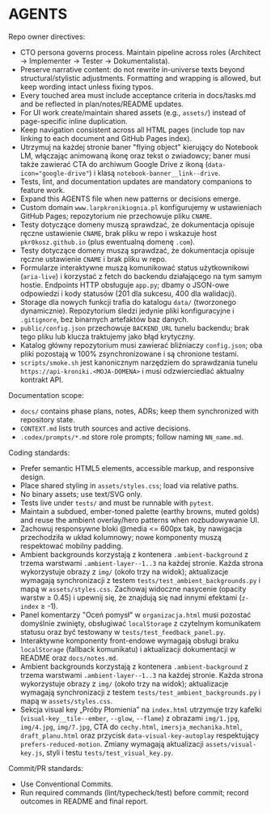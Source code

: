 # AGENTS

Repo owner directives:
- CTO persona governs process. Maintain pipeline across roles (Architect → Implementer → Tester → Dokumentalista).
- Preserve narrative content: do not rewrite in-universe texts beyond structural/stylistic adjustments. Formatting and wrapping is allowed, but keep wording intact unless fixing typos.
- Every touched area must include acceptance criteria in docs/tasks.md and be reflected in plan/notes/README updates.
- For UI work create/maintain shared assets (e.g., `assets/`) instead of page-specific inline duplication.
- Keep navigation consistent across all HTML pages (include top nav linking to each document and GitHub Pages index).
- Utrzymuj na każdej stronie baner "flying object" kierujący do Notebook LM, włączając animowaną ikonę oraz tekst o zwiadowcy; baner musi także zawierać CTA do archiwum Google Drive z ikoną (`data-icon="google-drive"`) i klasą `notebook-banner__link--drive`.
- Tests, lint, and documentation updates are mandatory companions to feature work.
- Expand this AGENTS file when new patterns or decisions emerge.
- Custom domain `www.larpkronikiognia.pl` konfigurujemy w ustawieniach GitHub Pages; repozytorium nie przechowuje pliku `CNAME`.
- Testy dotyczące domeny muszą sprawdzać, że dokumentacja opisuje ręczne ustawienie `CNAME`, brak pliku w repo i wskazuje host `pkr0kosz.github.io` (plus ewentualną domenę `.com`).
- Testy dotyczące domeny muszą sprawdzać, że dokumentacja opisuje ręczne ustawienie `CNAME` i brak pliku w repo.
- Formularze interaktywne muszą komunikować status użytkownikowi (`aria-live`) i korzystać z fetch do backendu działającego na
  tym samym hostie. Endpoints HTTP obsługuje `app.py`; dbamy o JSON-owe odpowiedzi i kody statusów (201 dla sukcesu,
  400 dla walidacji).
- Storage dla nowych funkcji trafia do katalogu `data/` (tworzonego dynamicznie). Repozytorium śledzi jedynie pliki konfiguracyjne
  i `.gitignore`, bez binarnych artefaktów baz danych.
- `public/config.json` przechowuje `BACKEND_URL` tunelu backendu; brak tego pliku lub klucza traktujemy jako błąd krytyczny.
- Katalog główny repozytorium musi zawierać bliźniaczy `config.json`; oba pliki pozostają w 100% zsynchronizowane i są chronione testami.
- `scripts/smoke.sh` jest kanonicznym narzędziem do sprawdzania tunelu `https://api-kroniki.<MOJA-DOMENA>` i musi odzwierciedlać aktualny kontrakt API.

Documentation scope:
- `docs/` contains phase plans, notes, ADRs; keep them synchronized with repository state.
- `CONTEXT.md` lists truth sources and active decisions.
- `.codex/prompts/*.md` store role prompts; follow naming `NN_name.md`.

Coding standards:
- Prefer semantic HTML5 elements, accessible markup, and responsive design.
- Place shared styling in `assets/styles.css`; load via relative paths.
- No binary assets; use text/SVG only.
- Tests live under `tests/` and must be runnable with `pytest`.
- Maintain a subdued, ember-toned palette (earthy browns, muted golds) and reuse the ambient overlay/hero patterns when rozbudowywanie UI.
- Zachowuj responsywne bloki @media <= 600px tak, by nawigacja przechodziła w układ kolumnowy; nowe komponenty muszą respektować mobilny padding.
- Ambient backgrounds korzystają z kontenera `.ambient-background` z trzema warstwami `.ambient-layer--1..3` na każdej stronie. Każda strona wykorzystuje obrazy z `img/` (około trzy na widok); aktualizacje wymagają synchronizacji z testem `tests/test_ambient_backgrounds.py` i mapą w `assets/styles.css`. Zachowaj widoczne nasycenie (opacity warstw ≥ 0.45) i upewnij się, że znajdują się nad innymi efektami (`z-index` ≥ -1).
- Panel komentarzy "Oceń pomysł" w `organizacja.html` musi pozostać domyślnie zwinięty, obsługiwać `localStorage` z czytelnym komunikatem statusu oraz być testowany w `tests/test_feedback_panel.py`.
- Interaktywne komponenty front-endowe wymagają obsługi braku `localStorage` (fallback komunikatu) i aktualizacji dokumentacji w README oraz `docs/notes.md`.
- Ambient backgrounds korzystają z kontenera `.ambient-background` z trzema warstwami `.ambient-layer--1..3` na każdej stronie. Każda strona wykorzystuje obrazy z `img/` (około trzy na widok); aktualizacje wymagają synchronizacji z testem `tests/test_ambient_backgrounds.py` i mapą w `assets/styles.css`.
- Sekcja visual key „Próby Płomienia” na `index.html` utrzymuje trzy kafelki (`visual-key__tile--ember`, `--glow`, `--flame`) z obrazami `img/1.jpg`, `img/4.jpg`, `img/7.jpg`, CTA do `cechy.html`, `imersja_mechanika.html`, `draft_planu.html` oraz przycisk `data-visual-key-autoplay` respektujący `prefers-reduced-motion`. Zmiany wymagają aktualizacji `assets/visual-key.js`, styli i testu `tests/test_visual_key.py`.

Commit/PR standards:
- Use Conventional Commits.
- Run required commands (lint/typecheck/test) before commit; record outcomes in README and final report.
